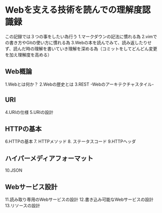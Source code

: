 # Webを支える技術を読んでの理解度認識録

この記録では３つの事をしたい為行う
1.マークダウンの記法に慣れる為
2.vimでの書き方やGitの使い方に慣れる為
3.Webの本を読んでみて、読み返したりせず、読んだ時の理解を書いていき理解を深める為（コミットをしてどんどん変更を加え理解度を高める）


## Web概論
1.Webとは何か？
2.Webの歴史とは
3.REST -Webのアーキテクチャスタイル-

## URI
4.URIの仕様
5.URIの設計

## HTTPの基本
6.HTTPの基本
7. HTTPメソッド
8. ステータスコード
9.HTTPヘッダ

## ハイパーメディアフォーマット
10.JSON

## Webサービス設計
11.読み取り専用のWebサービスの設計
12.書き込み可能なWebサービスの設計
13.リソースの設計


